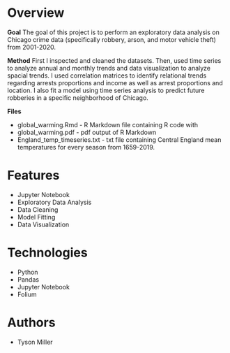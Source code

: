 # Overview

**Goal** 
The goal of this project is to perform an exploratory data analysis on Chicago crime data 
(specifically robbery, arson, and motor vehicle theft) from 2001-2020. 

**Method** 
First I inspected and cleaned the datasets. Then, used time series to analyze annual and monthly trends and data visualization to analyze spacial trends. I used correlation matrices to identify relational trends regarding arrests proportions and income as well as arrest proportions and location. I also fit a model using time series analysis to predict future robberies in a specific neighborhood of Chicago.  

**Files** 
* global_warming.Rmd - R Markdown file containing R code with 
* global_warming.pdf - pdf output of R Markdown 
* England_temp_timeseries.txt - txt file containing Central England mean temperatures for every season from 1659-2019.
 
# Features
* Jupyter Notebook
* Exploratory Data Analysis
* Data Cleaning
* Model Fitting
* Data Visualization

# Technologies
* Python
* Pandas
* Jupyter Notebook
* Folium

# Authors
* Tyson Miller
